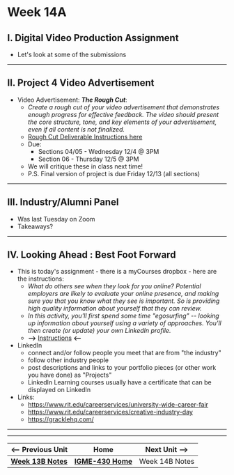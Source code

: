 # Week 14A

## I. Digital Video Production Assignment
- Let's look at some of the submissions

---

## II. Project 4 Video Advertisement
- Video Advertisement: ***The Rough Cut***:
  - *Create a rough cut of your video advertisement that demonstrates enough progress for effective feedback. The video should present the core structure, tone, and key elements of your advertisement, even if all content is not finalized.*
  - [Rough Cut Deliverable Instructions here](https://docs.google.com/document/d/1T1-9-pM7ewtfgdOjSMhdqrpZGdbkXzUXV1chF-aW5Qs/edit?usp=sharing)
  - Due:
    - Sections 04/05 - Wednesday 12/4 @ 3PM
    - Section 06 - Thursday 12/5 @ 3PM
  - We will critique these in class next time!
  - P.S. Final version of project is due Friday 12/13 (all sections)

---

## III. Industry/Alumni Panel
- Was last Tuesday on Zoom
- Takeaways?

---

## IV. Looking Ahead : Best Foot Forward
- This is today's assignment - there is a myCourses dropbox - here are the instructions:
  - *What do others see when they look for you online? Potential employers are likely to evaluate your online presence, and making sure you that you know what they see is important. So is providing high quality information about yourself that they can review.*
  - *In this activity, you'll first spend some time "egosurfing" -- looking up information about yourself using a variety of approaches. You'll then create (or update) your own LinkedIn profile.*
  - **-->** [Instructions](https://docs.google.com/document/d/1p41_Cqv-yEOTR7rVBxQBNnDI95jmGc2WdUC_tlHiELg/edit?usp=sharing) **<--**
- LinkedIn
  - connect and/or follow people you meet that are from "the industry"
  - follow other industry people
  - post descriptions and links to your portfolio pieces (or other work you have done) as "Projects"
  - LinkedIn Learning courses usually have a certificate that can be displayed on LinkedIn
- Links:
  - https://www.rit.edu/careerservices/university-wide-career-fair
  - https://www.rit.edu/careerservices/creative-industry-day
  - https://gracklehq.com/

---
---

| <-- Previous Unit | Home | Next Unit -->
| --- | --- | --- 
|  [**Week 13B Notes**](13B.md)  |  [**IGME-430 Home**](../) | Week 14B Notes
